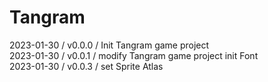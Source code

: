 # Tangram
      
   2023-01-30 / v0.0.0 / Init Tangram game project   
   2023-01-30 / v0.0.1 / modify Tangram game project init Font   
   2023-01-30 / v0.0.3 / set Sprite Atlas   